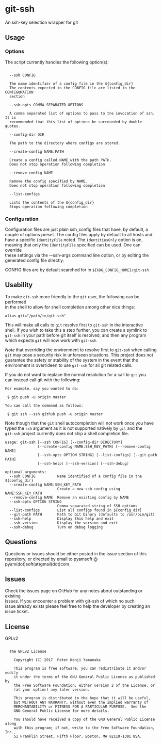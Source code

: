 # git-ssh
An ssh-key selection wrapper for git

## Usage  
### Options
The script currently handles the following option(s):  
```

  --ssh CONFIG

  The name identifier of a config file in the ${config_dir}  
  The contents expected in the CONFIG file are listed in the CONFIGURATION  
  section  

  --ssh-opts COMMA-SEPARATED-OPTIONS

  A comma separated list of options to pass to the invocation of ssh. It is  
  recommended that this list of options be surrounded by double quotes.

  --config-dir DIR

  The path to the directory where configs are stored.

  --create-config NAME:PATH

  Create a config called NAME with the path PATH.  
  Does not stop operation following completion  

  --remove-config NAME

  Remove the config specified by NAME.  
  Does not stop operation following completion  

  --list-configs

  Lists the contents of the ${config_dir}  
  Stops operation following completion  

```

### Configuration

Configuration files are just plain ssh_config files that have, by default, a  
couple of options preset. The config files apply by default to all hosts and  
have a specific `IdentityFile` noted. The `IdentitiesOnly` option is on,  
meaning that only the `IdentityFile` specified can be used. One can override  
these settings via the --ssh-args command line option, or by editing the  
generated config file directly.

CONFIG files are by default searched for in `${XDG_CONFIG_HOME}/git-ssh`  

## Usability

To make `git-ssh` more friendly to the `git` user, the following can be performed  
in the shell to allow for shell completion among other nice things:  
```
alias git="/path/to/git-ssh"  
```
This will make all calls to `git` resolve first to `git-ssh` in the interactive  
shell. If you wish to take this a step further, you can create a symlink to  
`git-ssh` in your path before git itself is resolved, and then any program  
which expects `git` will now work with `git-ssh`.  

*Note* that overriding the environment to resolve first to `git-ssh` when calling  
`git` may pose a security risk in unforseen situations. This project does not  
guarantee the safety or stability of the system in the event that the  
environment is overrideen to use `git-ssh` for all git related calls.

If you do not want to replace the normal resolution for a call to `git` you  
can instead call git with the following:  
```
For example, say you wanted to do:

 $ git push -u origin master

You can call the command as follows:

 $ git ssh --ssh github push -u origin master

```

Note though that the `git` shell autocompletion will not work once you have  
typed the `ssh` argument as it is not supported natively by `git` and the  
`git-ssh` project currently does not ship a shell completion file.

```
usage: git-ssh [--ssh CONFIG] [--config-dir DIRECTORY]
               [--create-config NAME:SSH_KEY_PATH] [--remove-config NAME]
               [--ssh-opts OPTION STRING] [--list-configs] [--git-path PATH]
               [--ssh-help] [--ssh-version] [--ssh-debug]

optional arguments:
  --ssh CONFIG          Name identified of a config file in the ${config_dir}
  --create-config NAME:SSH_KEY_PATH
                        Create a new ssh config using NAME:SSH_KEY_PATH
  --remove-config NAME  Remove an existing config by NAME
  --ssh-opts OPTION STRING
                        Comma separated string of SSH options
  --list-configs        List all configs found in ${config_dir}
  --git-path PATH       Path to Git binary (defaults to /usr/bin/git)
  --ssh-help            Display this help and exit
  --ssh-version         Display the version and exit
  --ssh-debug           Turn on debug logging
```

## Questions

Questions or issues should be either posted in the issue section of this  
repository, or directed by email to pyamsoft @ pyam(dot)soft(at)gmail(dot)com

## Issues

Check the issues page on GitHub for any notes about outstanding or existing  
issues. If you encounter a problem with git-ssh of which no such  
issue already exists please feel free to help the developer by creating an  
issue ticket.

## License

GPLv2

```

  The GPLv2 License

    Copyright (C) 2017  Peter Kenji Yamanaka

    This program is free software; you can redistribute it and/or modify
    it under the terms of the GNU General Public License as published by
    the Free Software Foundation; either version 2 of the License, or
    (at your option) any later version.

    This program is distributed in the hope that it will be useful,
    but WITHOUT ANY WARRANTY; without even the implied warranty of
    MERCHANTABILITY or FITNESS FOR A PARTICULAR PURPOSE.  See the
    GNU General Public License for more details.

    You should have received a copy of the GNU General Public License along
    with this program; if not, write to the Free Software Foundation, Inc.,
    51 Franklin Street, Fifth Floor, Boston, MA 02110-1301 USA.

```
